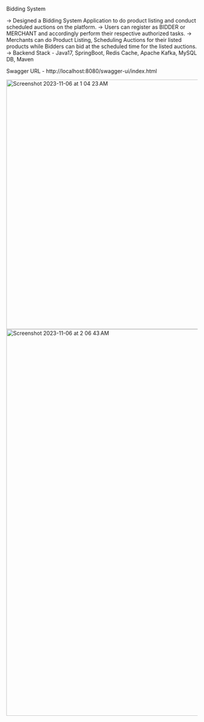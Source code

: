 Bidding System

-> Designed a Bidding System Application to do product listing and conduct scheduled auctions on the platform.
-> Users can register as BIDDER or MERCHANT and accordingly perform their respective authorized tasks.
-> Merchants can do Product Listing, Scheduling Auctions for their listed products while Bidders can bid at the scheduled time for the listed auctions.
-> Backend Stack - Java17, SpringBoot, Redis Cache, Apache Kafka, MySQL DB, Maven

Swagger URL - http://localhost:8080/swagger-ui/index.html


<img width="657" alt="Screenshot 2023-11-06 at 1 04 23 AM" src="https://github.com/aman8949/bidding-application/assets/63228142/a6eee670-07ae-48ba-ae6b-3a9e5094ef6f">
<img width="1018" alt="Screenshot 2023-11-06 at 2 06 43 AM" src="https://github.com/aman8949/bidding-application/assets/63228142/02407889-9cfb-44ed-a65a-95a4f473ba8c">
